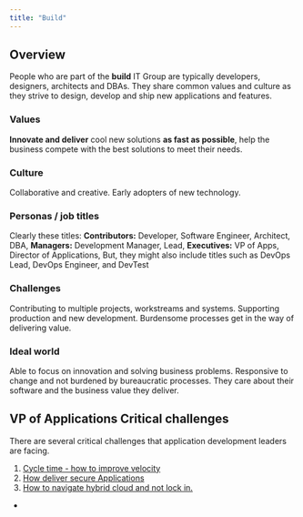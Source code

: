 ```yaml
---
title: "Build"
---
```

## Overview

People who are part of the **build** IT Group are typically developers, designers, architects and DBAs.  They share common values and culture as they strive to design, develop and ship new applications and features.

### Values

**Innovate and deliver** cool new solutions **as fast as possible**, help the business compete with the best solutions to meet their needs.

### Culture

Collaborative and creative. Early adopters of new technology.

### Personas / job titles

Clearly these titles:
**Contributors:** Developer, Software Engineer, Architect, DBA,
**Managers:**  Development Manager, Lead,
**Executives:**  VP of Apps, Director of Applications,
But, they might also include titles such as DevOps Lead, DevOps Engineer, and DevTest

### Challenges

Contributing to multiple projects, workstreams and systems. Supporting production and new development. Burdensome processes get in the way of delivering value.

### Ideal world

Able to focus on innovation and solving business problems. Responsive to change and not burdened by bureaucratic processes.  They care about their software and the business value they deliver.

## VP of Applications Critical challenges

There are several critical challenges that application development leaders are facing.

1. [Cycle time - how to improve velocity](/handbook/marketing/brand-and-product-marketing/product-and-solution-marketing/it-groups/build/cycle-time/)
1. [How deliver secure Applications](/handbook/marketing/brand-and-product-marketing/product-and-solution-marketing/it-groups/build/secure-applications/)
1. [How to navigate hybrid cloud and not lock in.](/handbook/marketing/brand-and-product-marketing/product-and-solution-marketing/it-groups/build/modernize/)

-
